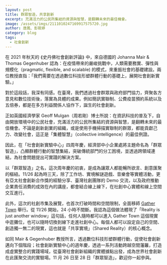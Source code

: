 ```yaml
---
layout: post
title: 群眾智造，共享創新
excerpt: 充滿活力的公民所集結的資源與智慧，是翻轉未來的最佳機會。
image: /assets/imgs/2111010247169917575720.jpg
author: 唐鳳、彭筱婷
category: blog
tags:
  - 社會創新
---
```


在 2021 年秋天的 ⟪史丹佛社會創新評論⟫ 中，來自德國的 Johanna Mair & Thomas Gegenhuber 認為：在疫情帶來的嚴峻挑戰中，人類需要務實、彈性與規模化（pragmatic, flexible, and scalable) 的模式，來重振社會的基礎建設。兩位教授直指：「我們需要在透過數位科技形塑群體行動的基礎上，展開社會創新實驗。」

對於這段話，我深有同感。在臺灣，我們透過社會群眾與政府部門協力，齊聚各方意見和數位技術後，落實為具體的成果。例如簡訊實聯制、公費疫苗預約系統以及五倍券，都是在多方利益關係人協作下，誕生的社會創新。

正如英國經濟學家 Geoff Mulgan（周若剛）博士所說：在資訊科技的普及下，自由開放環境中的公民社會，充滿活力的公民所集結的資源與智慧，是翻轉未來的最佳機會。不論是創新創業的組織，或是使用手機掃描實聯制的群眾，都能貢獻己力、改變社會，這正是「集體智慧」（collective intelligence）的最佳例證。

因此，在「社會創新實驗中心」四周年慶，經濟部中小企業處將主題命名為「群眾智造」，凸顯群體行動的智慧集結，突破傳統部門的分工困境，並透過跨領域連結，為社會問題提出可實踐的解決方案。

以「群眾智造」之名，這次周年慶的初衷，是成為讓眾人都能暢所欲言、創意匯聚的樞紐。11/26 起為時三天，除了工作坊、實境解謎遊戲、音樂會等實體活動，更有亞太社會創新合作獎的經驗分享、臺灣社創團隊的 Demo 交流，以及政府推動企業責任消費的成效在內的講座，都會結合線上線下，在社創中心實體和線上空間交互進行。

此外，這次的社創市集及展覽，也首次打破時間和空間限制，全面移師 [Gather Town](https://gather.town/app/OpSG6nKGfIZ1MfCa/SDGS2021A) 舉行。從 11/26 開始，24 小時不間斷。我認為這個做法體現了「Reality is just another window」這句話，任何人隨時都可以進入 Gather Town 這個現實中逛攤位，也可以隨時切換到線下走進社創中心。每個人都可以設定自己的空間、創造獨一無二的現實，這也就是「共享實境」（Shared Reality）的核心概念。

如同 Mair & Gegenhuber 教授所言，透過數位科技形塑群體行動，促使社會創新邁向下個階段；社會創新實驗中心的週年慶，透過一系列活動跨越空間藩籬，打造成虛實整合的實踐場域，從臺灣社會創新組織的實體據點出發，成為世界社會創新在此匯聚交流的實驗場。11 月 26 日至 28 日「群眾智造」，歡迎你一起參與。
